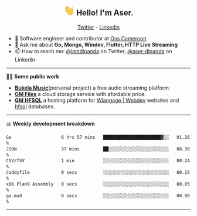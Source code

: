 <h2 align="center"> <img src="https://github.com/gabriel-TheCode/gabriel-TheCode/blob/master/gifs/Hi.gif" width="30px"> Hello! I'm Aser.</h2>
<p align="center">
  <a href="https://twitter.com/iamdipanda">Twitter</a> - 
  <a href="https://www.linkedin.com/in/aser-dipanda/">Linkedin</a>
</p>


- 🔭 Software engineer and contributor at [Oss Cameroon](https://github.com/osscameroon)
- 💬 Ask me about **Go, Mongo, Windev, Flutter, HTTP Live Streaming**
- 📫 How to reach me: [@iamdipanda](https://twitter.com/iamdipanda) on Twitter, [@aser-dipanda](https://www.linkedin.com/in/aser-dipanda/) on Linkedin

-------

👨‍💻 **Some public work**

- **[Bukela Music](https://music.bukela.co)**(personal project) a free audio streaming platform. 
- **[GM Files](https://gamesmania.io)** a cloud storage service with afordable price.
- **[GM HFSQL](https://gamesmania.io)** a hosting platform for [Wlangage | Webdev](https://pcsoft.fr/webdev/index.html) websites and [hfsql](https://pcsoft.fr/accueilpub/hfsql.htm) databases.
-------

📊 **Weekly development breakdown**

<!--START_SECTION:waka-->

```text
Go                   6 hrs 57 mins   ██████████████████████▓░░   91.26 %
JSON                 37 mins         ██░░░░░░░░░░░░░░░░░░░░░░░   08.30 %
CSV/TSV              1 min           ░░░░░░░░░░░░░░░░░░░░░░░░░   00.24 %
Caddyfile            0 secs          ░░░░░░░░░░░░░░░░░░░░░░░░░   00.15 %
x86 Plan9 Assembly   0 secs          ░░░░░░░░░░░░░░░░░░░░░░░░░   00.05 %
go.mod               0 secs          ░░░░░░░░░░░░░░░░░░░░░░░░░   00.00 %
```

<!--END_SECTION:waka-->

-------
